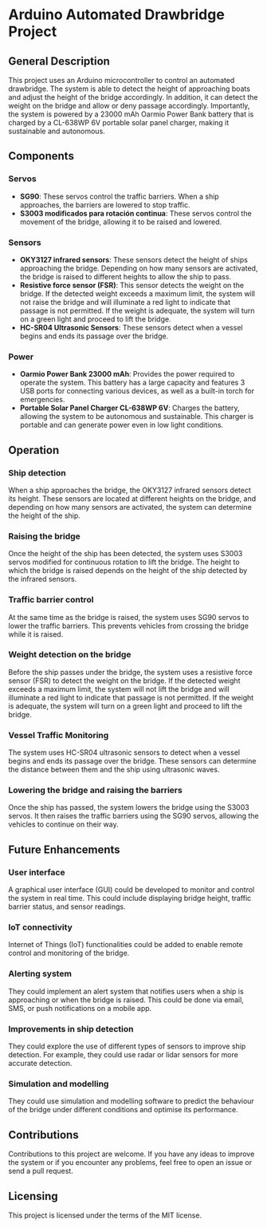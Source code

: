 # Arduino Automated Drawbridge Project

## General Description
This project uses an Arduino microcontroller to control an automated drawbridge. The system is able to detect the height of approaching boats and adjust the height of the bridge accordingly. In addition, it can detect the weight on the bridge and allow or deny passage accordingly. Importantly, the system is powered by a 23000 mAh Oarmio Power Bank battery that is charged by a CL-638WP 6V portable solar panel charger, making it sustainable and autonomous.

## Components

### Servos

- **SG90**: These servos control the traffic barriers. When a ship approaches, the barriers are lowered to stop traffic.
- **S3003 modificados para rotación continua**: These servos control the movement of the bridge, allowing it to be raised and lowered.

### Sensors

- **OKY3127 infrared sensors**: These sensors detect the height of ships approaching the bridge. Depending on how many sensors are activated, the bridge is raised to different heights to allow the ship to pass.
- **Resistive force sensor (FSR)**: This sensor detects the weight on the bridge. If the detected weight exceeds a maximum limit, the system will not raise the bridge and will illuminate a red light to indicate that passage is not permitted. If the weight is adequate, the system will turn on a green light and proceed to lift the bridge.
- **HC-SR04 Ultrasonic Sensors**: These sensors detect when a vessel begins and ends its passage over the bridge.

### Power

- **Oarmio Power Bank 23000 mAh**: Provides the power required to operate the system. This battery has a large capacity and features 3 USB ports for connecting various devices, as well as a built-in torch for emergencies.
- **Portable Solar Panel Charger CL-638WP 6V**: Charges the battery, allowing the system to be autonomous and sustainable. This charger is portable and can generate power even in low light conditions.


## Operation


### Ship detection
When a ship approaches the bridge, the OKY3127 infrared sensors detect its height. These sensors are located at different heights on the bridge, and depending on how many sensors are activated, the system can determine the height of the ship.

### Raising the bridge
Once the height of the ship has been detected, the system uses S3003 servos modified for continuous rotation to lift the bridge. The height to which the bridge is raised depends on the height of the ship detected by the infrared sensors.

### Traffic barrier control
At the same time as the bridge is raised, the system uses SG90 servos to lower the traffic barriers. This prevents vehicles from crossing the bridge while it is raised.

### Weight detection on the bridge
Before the ship passes under the bridge, the system uses a resistive force sensor (FSR) to detect the weight on the bridge. If the detected weight exceeds a maximum limit, the system will not lift the bridge and will illuminate a red light to indicate that passage is not permitted. If the weight is adequate, the system will turn on a green light and proceed to lift the bridge.

### Vessel Traffic Monitoring
The system uses HC-SR04 ultrasonic sensors to detect when a vessel begins and ends its passage over the bridge. These sensors can determine the distance between them and the ship using ultrasonic waves.

### Lowering the bridge and raising the barriers
Once the ship has passed, the system lowers the bridge using the S3003 servos. It then raises the traffic barriers using the SG90 servos, allowing the vehicles to continue on their way.


## Future Enhancements

### User interface
A graphical user interface (GUI) could be developed to monitor and control the system in real time. This could include displaying bridge height, traffic barrier status, and sensor readings.

### IoT connectivity
Internet of Things (IoT) functionalities could be added to enable remote control and monitoring of the bridge.

### Alerting system
They could implement an alert system that notifies users when a ship is approaching or when the bridge is raised. This could be done via email, SMS, or push notifications on a mobile app.

### Improvements in ship detection
They could explore the use of different types of sensors to improve ship detection. For example, they could use radar or lidar sensors for more accurate detection.

### Simulation and modelling
They could use simulation and modelling software to predict the behaviour of the bridge under different conditions and optimise its performance.

## Contributions

Contributions to this project are welcome. If you have any ideas to improve the system or if you encounter any problems, feel free to open an issue or send a pull request.

## Licensing

This project is licensed under the terms of the MIT license.
